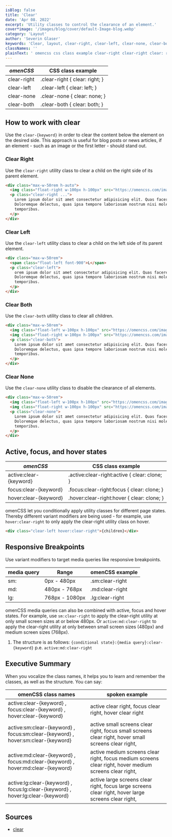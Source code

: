 ```yaml
---
isBlog: false
title: 'Clear'
date: 'Apr 08. 2022'
excerpt: 'Utility classes to control the clearance of an element.'
cover*image: '/images/blog/cover/default-Image-blog.webp'
category: 'Layout'
author: 'Severin Glaser'
keywords: 'Clear, layout, clear-right, clear-left, clear-none, clear-both'
classNames: ''
plainText: ' omencss css class example clear-right clear-right clear: right; clear-left clear-left clear: left; clear-none clear-none clear: none; clear-both clear-both clear: both; how to work with box box sizing use the `clear keyword ` in order to clear the content below the element on the desired side this approach is useful for blog posts or news articles if an element such as an image or the first letter should stand out clear right use the `clear-right` utility class to clear a child on the right side of its parent element  clear left use the `clear-left` utility class to clear a child on the left side of its parent element  clear both use the `clear-both` utility class to clear all children  clear none use the `clear-none` utility class to disable the clearance of all elements  active focus and hover states omencss css class example active:clear keyword active :clear-right:active clear: clone; focus:clear keyword focus :clear-right:focus clear: clone; hover:clear keyword hover :clear-right:hover clear: clone; omencss let you conditionally apply utility classes for different page states thereby different variant modifiers are being used for example use `hover:clear-right` to only apply the clear-right utility class on hover  responsive breakpoints use variant modifiers to target media queries like responsive breakpoints media query range omencss example sm: 0px 480px sm:clear-right md: 480px 768px md:clear-right lg: 768px 1080px lg:clear-right omencss media queries can also be combined with active focus and hover states for example use `sm:clear-right` to apply the clear-right utility at only small screen sizes at or below 480px or `active:md:clear-right` to apply the clear-right utility at only between small screen sizes 480px and medium screen sizes 768px 1 the structure is as follows: ` conditional state : media query :clear keyword ` p e `active:md:clear-right` executive summary when you vocalize the class names it helps you to learn and remember the classes as well as the structure you can say: omencss class names spoken example active:clear keyword focus:clear keyword hover:clear keyword active clear right focus clear right hover clear right active:sm:clear keyword focus:sm:clear keyword hover:sm:clear keyword active small screens clear right focus small screens clear right hover small screens clear right active:md:clear keyword focus:md:clear keyword hover:md:clear keyword active medium screens clear right focus medium screens clear right hover medium screens clear right active:lg:clear keyword focus:lg:clear keyword hover:lg:clear keyword active large screens clear right focus large screens clear right hover large screens clear right sources clear https: developer mozilla org en-us docs web css clear '
---
```


| _omenCSS_   | CSS class example              |
| ----------- | ------------------------------ |
| clear-right | .clear-right { clear: right; } |
| clear-left  | .clear-left { clear: left; }   |
| clear-none  | .clear-none { clear: none; }   |
| clear-both  | .clear-both { clear: both; }   |

## How to work with clear

Use the `clear-{keyword}` in order to clear the content below the element on the desired side. This approach is useful for blog posts or news articles, if an element - such as an image or the first letter - should stand out.

### Clear Right

Use the `clear-right` utility class to clear a child on the right side of its parent element.

```html
<div class="max-w-50rem h-auto">
  <img class="float-right w-100px h-100px" src="https://omencss.com/images/blog/blogcontent/Hero-Image.webp" />
  <p class="clear-right ...">
    Lorem ipsum dolor sit amet consectetur adipisicing elit. Quas facere veritatis nemo adipisci doloribus soluta id?
    Doloremque delectus, quas ipsa tempore laboriosam nostrum nisi molestiae voluptatibus numquam, tempora ipsum
    temporibus.
  </p>
</div>
```

### Clear Left

Use the `clear-left` utility class to clear a child on the left side of its parent element.

```html
<div class="max-w-50rem">
  <span class="float-left font-900">L</span>
  <p class="clear-left">
    orem ipsum dolor sit amet consectetur adipisicing elit. Quas facere veritatis nemo adipisci doloribus soluta id?
    Doloremque delectus, quas ipsa tempore laboriosam nostrum nisi molestiae voluptatibus numquam, tempora ipsum
    temporibus.
  </p>
</div>
```

### Clear Both

Use the `clear-both` utility class to clear all children.

```html
<div class="max-w-50rem">
  <img class="float-left w-100px h-100px" src="https://omencss.com/images/blog/blogcontent/Hero-Image.webp" />
  <img class="float-right w-100px h-100px" src="https://omencss.com/images/blog/blogcontent/Hero-Image.webp" />
  <p class="clear-both">
    Lorem ipsum dolor sit amet consectetur adipisicing elit. Quas facere veritatis nemo adipisci doloribus soluta id?
    Doloremque delectus, quas ipsa tempore laboriosam nostrum nisi molestiae voluptatibus numquam, tempora ipsum
    temporibus.
  </p>
</div>
```

### Clear None

Use the `clear-none` utility class to disable the clearance of all elements.

```html
<div class="max-w-50rem">
  <img class="float-left w-100px h-100px" src="https://omencss.com/images/blog/blogcontent/Hero-Image.webp" />
  <img class="float-right w-100px h-100px" src="https://omencss.com/images/blog/blogcontent/Hero-Image.webp" />
  <p class="clear-none">
    Lorem ipsum dolor sit amet consectetur adipisicing elit. Quas facere veritatis nemo adipisci doloribus soluta id?
    Doloremque delectus, quas ipsa tempore laboriosam nostrum nisi molestiae voluptatibus numquam, tempora ipsum
    temporibus.
  </p>
</div>
```

## Active, focus, and hover states

| _omenCSS_              | CSS class example                             |
| ---------------------- | --------------------------------------------- |
| active:clear-{keyword} | .active\:clear-right:active { clear: clone; } |
| focus:clear-{keyword}  | .focus\:clear-right:focus { clear: clone; }   |
| hover:clear-{keyword}  | .hover\:clear-right:hover { clear: clone; }   |

omenCSS let you conditionally apply utility classes for different page states. Thereby different variant modifiers are being used - for example, use `hover:clear-right` to only apply the clear-right utility class on hover.

```html
<div class="clear-left hover:clear-right">{children}</div>
```

## Responsive Breakpoints

Use variant modifiers to target media queries like responsive breakpoints.

| media query | Range          | omenCSS example |
| ----------- | -------------- | --------------- |
| sm:         | 0px - 480px    | .sm:clear-right |
| md:         | 480px - 768px  | .md:clear-right |
| lg:         | 768px - 1080px | .lg:clear-right |

omenCSS media queries can also be combined with active, focus and hover states. For example, use `sm:clear-right` to apply the clear-right utility at only small screen sizes at or below 480px. Or `active:md:clear-right` to apply the clear-right utility at only between small screen sizes (480px) and medium screen sizes (768px).

1. The structure is as follows: `{conditional state}:{media query}:clear-{keyword}` p.e. `active:md:clear-right`

## Executive Summary

When you vocalize the class names, it helps you to learn and remember the classes, as well as the structure. You can say:

| omenCSS class names                                                             | spoken example                                                                                         |
| ------------------------------------------------------------------------------- | ------------------------------------------------------------------------------------------------------ |
| active:clear-{keyword} , focus:clear-{keyword} , hover:clear-{keyword}          | active clear right, focus clear right, hover clear right                                               |
| active:sm:clear-{keyword} , focus:sm:clear-{keyword} , hover:sm:clear-{keyword} | active small screens clear right, focus small screens clear right, hover small screens clear right,    |
| active:md:clear-{keyword} , focus:md:clear-{keyword} , hover:md:clear-{keyword} | active medium screens clear right, focus medium screens clear right, hover medium screens clear right, |
| active:lg:clear-{keyword} , focus:lg:clear-{keyword} , hover:lg:clear-{keyword} | active large screens clear right, focus large screens clear right, hover large screens clear right,    |

## Sources

- [clear](https://developer.mozilla.org/en-US/docs/Web/CSS/clear)
